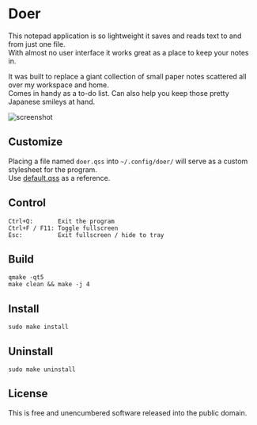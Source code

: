 # Doer

This notepad application is so lightweight it saves and reads text to and from just one file.  
With almost no user interface it works great as a place to keep your notes in.

It was built to replace a giant collection of small paper notes scattered all over my workspace and home.  
Comes in handy as a to-do list. Can also help you keep those pretty Japanese smileys at hand.

![screenshot](https://cloud.githubusercontent.com/assets/1392048/24592087/2bcfb58e-17de-11e7-8c22-27a804c2f0f0.png)


## Customize

Placing a file named `doer.qss` into `~/.config/doer/` will serve as a custom stylesheet for the program.  
Use [default.qss](res/styles/default.qss) as a reference.


## Control

    Ctrl+Q:       Exit the program
    Ctrl+F / F11: Toggle fullscreen
    Esc:          Exit fullscreen / hide to tray


## Build

    qmake -qt5
    make clean && make -j 4


## Install

    sudo make install


## Uninstall

    sudo make uninstall


## License

This is free and unencumbered software released into the public domain.
